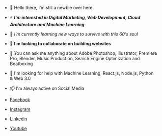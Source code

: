 - 👋 Hello there, I’m still a newbie over here
 
- ⚡ ***I’m interested in Digital Marketing, Web Development, Cloud Architecture and Machine Learning***
 
- 🌱 *I’m currently learning new ways to survive with this 60's soul* 
 
- 💞️ **I’m looking to collaborate on building websites**
 
- 💬 You can ask me anything about Adobe Photoshop, Illustrator, Premiere Pro, Blender, Music Production, Search Engine Optimization and Beatboxing

- 🤔 I'm looking for help with Machine Learning, React.js, Node.js, Python & Web 3.0

- 📫 I'm always active on Social Media       
-    [Facebook](https://www.facebook.com/kreaturefx/)
-    [Instagram](https://www.instagram.com/kreaturecaged_fx/)
-    [Linkedin](https://www.linkedin.com/in/kreaturefxofficial/)
-    [Youtube](https://www.youtube.com/c/kreatureabstractdiagramfx)

<!---
KreatureFX/KreatureFX is a ✨ special ✨ repository because its `README.md` (this file) appears on your GitHub profile.
You can click the Preview link to take a look at your changes.
--->
